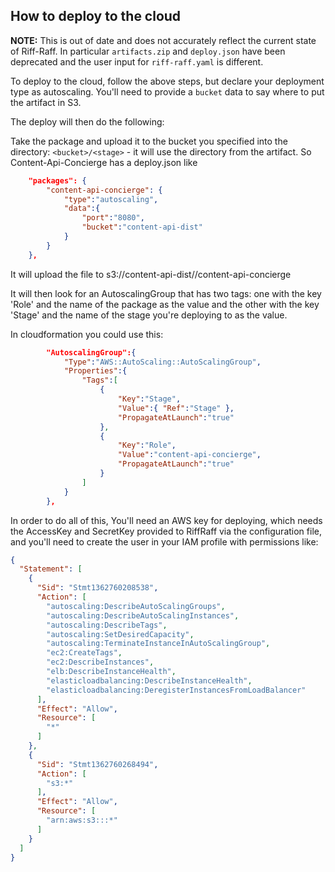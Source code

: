 <!--- prev:make-deployable -->
How to deploy to the cloud
--------------------------

**NOTE:** This is out of date and does not accurately reflect the current state of Riff-Raff. In particular 
`artifacts.zip` and `deploy.json` have been deprecated and the user input for `riff-raff.yaml` is different.

To deploy to the cloud, follow the above steps, but declare your deployment type as autoscaling.
You'll need to provide a `bucket` data to say where to put the artifact in S3.

The deploy will then do the following:

Take the package and upload it to the bucket you specified into the directory:
`<bucket>/<stage>` - it will use the <package> directory from the artifact.
So Content-Api-Concierge has a deploy.json like

```json
    "packages": {
        "content-api-concierge": {
            "type":"autoscaling",
            "data":{
                "port":"8080",
                "bucket":"content-api-dist"
            }
        }
    },
```

It will upload the file to s3://content-api-dist/<STAGE>/content-api-concierge

It will then look for an AutoscalingGroup that has two tags: one with the key 'Role' and the name of the package as the
value and the other with the key 'Stage' and the name of the stage you're deploying to as the value.

In cloudformation you could use this:

```json
        "AutoscalingGroup":{
            "Type":"AWS::AutoScaling::AutoScalingGroup",
            "Properties":{
                "Tags":[
                    {
                        "Key":"Stage",
                        "Value":{ "Ref":"Stage" },
                        "PropagateAtLaunch":"true"
                    },
                    {
                        "Key":"Role",
                        "Value":"content-api-concierge",
                        "PropagateAtLaunch":"true"
                    }
                ]
            }
        },

```

In order to do all of this, You'll need an AWS key for deploying, which needs the AccessKey and SecretKey provided
to RiffRaff via the configuration file, and you'll need to create the user in your IAM profile with permissions like:

```json
{
  "Statement": [
    {
      "Sid": "Stmt1362760208538",
      "Action": [
        "autoscaling:DescribeAutoScalingGroups",
        "autoscaling:DescribeAutoScalingInstances",
        "autoscaling:DescribeTags",
        "autoscaling:SetDesiredCapacity",
        "autoscaling:TerminateInstanceInAutoScalingGroup",
        "ec2:CreateTags",
        "ec2:DescribeInstances",
        "elb:DescribeInstanceHealth",
        "elasticloadbalancing:DescribeInstanceHealth",
        "elasticloadbalancing:DeregisterInstancesFromLoadBalancer"
      ],
      "Effect": "Allow",
      "Resource": [
        "*"
      ]
    },
    {
      "Sid": "Stmt1362760268494",
      "Action": [
        "s3:*"
      ],
      "Effect": "Allow",
      "Resource": [
        "arn:aws:s3:::*"
      ]
    }
  ]
}
```
